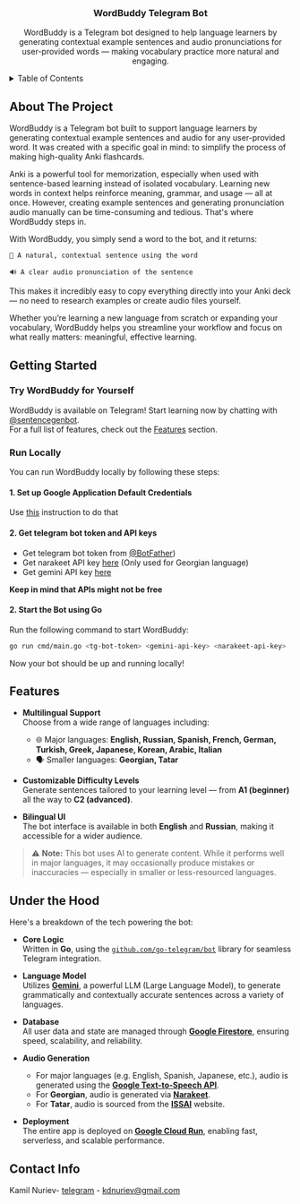 <br />
<div align="center">

<h3 align="center">WordBuddy Telegram Bot</h3>

  <p align="center">
    WordBuddy is a Telegram bot designed to help language learners by generating contextual example sentences and audio pronunciations for user-provided words — making vocabulary practice more natural and engaging.
    <br />
  </p>
</div>



<!-- TABLE OF CONTENTS -->
<details>
  <summary>Table of Contents</summary>
  <ol>
    <li>
      <a href="#about-the-project">About The Project</a>
    </li>
    <li>
      <a href="#getting-started">Getting Started</a>
      <ul>
        <li><a href="#try-luodingo-for-yourself">Try Luodingo for Yourself</a></li>
        <li><a href="#run-locally-with-docker-compose">Run Locally with Docker Compose</a></li>
      </ul>
    </li>
    <li><a href="#features">Features</a></li>
    <li><a href="#under-the-hood">Under the hood</a></li>
    <li><a href="#contact">Contact</a></li>
  </ol>
</details>



<!-- ABOUT THE PROJECT -->
## About The Project

WordBuddy is a Telegram bot built to support language learners by generating contextual example sentences and audio for any user-provided word. It was created with a specific goal in mind: to simplify the process of making high-quality Anki flashcards.

Anki is a powerful tool for memorization, especially when used with sentence-based learning instead of isolated vocabulary. Learning new words in context helps reinforce meaning, grammar, and usage — all at once. However, creating example sentences and generating pronunciation audio manually can be time-consuming and tedious. That's where WordBuddy steps in.

With WordBuddy, you simply send a word to the bot, and it returns:

    📜 A natural, contextual sentence using the word

    🔊 A clear audio pronunciation of the sentence

This makes it incredibly easy to copy everything directly into your Anki deck — no need to research examples or create audio files yourself.

Whether you’re learning a new language from scratch or expanding your vocabulary, WordBuddy helps you streamline your workflow and focus on what really matters: meaningful, effective learning.




<!-- GETTING STARTED -->
## Getting Started

### Try WordBuddy for Yourself
WordBuddy is available on Telegram! Start learning now by chatting with [@sentencegenbot](https://t.me/sentencegenbot).  
For a full list of features, check out the [Features](#features) section.

### Run Locally 
You can run WordBuddy locally by following these steps:

#### 1. Set up Google Application Default Credentials 
Use [this](https://cloud.google.com/docs/authentication/application-default-credentials) instruction to do that

#### 2. Get telegram bot token and API keys 
- Get telegram bot token from [@BotFather](https://t.me/BotFather))
- Get narakeet API key [here](https://www.narakeet.com/) (Only used for Georgian language)
- Get gemini API key [here](https://aistudio.google.com/apikey)

<b>Keep in mind that APIs might not be free</b>

#### 2. Start the Bot using Go
Run the following command to start WordBuddy:

```sh
go run cmd/main.go <tg-bot-token> <gemini-api-key> <narakeet-api-key>
```  

Now your bot should be up and running locally!


<!-- FEATURES -->
## Features

- **Multilingual Support**  
  Choose from a wide range of languages including:
    - 🌐 Major languages: **English, Russian, Spanish, French, German, Turkish, Greek, Japanese, Korean, Arabic, Italian**
    - 🗣️ Smaller languages: **Georgian, Tatar**

- **Customizable Difficulty Levels**  
  Generate sentences tailored to your learning level — from **A1 (beginner)** all the way to **C2 (advanced)**.

- **Bilingual UI**  
  The bot interface is available in both **English** and **Russian**, making it accessible for a wider audience.

> ⚠️ **Note:** This bot uses AI to generate content. While it performs well in major languages, it may occasionally produce mistakes or inaccuracies — especially in smaller or less-resourced languages.

## Under the Hood

Here's a breakdown of the tech powering the bot:

- **Core Logic**  
  Written in **Go**, using the [`github.com/go-telegram/bot`](https://github.com/go-telegram/bot) library for seamless Telegram integration.

- **Language Model**  
  Utilizes [**Gemini**](https://gemini.google.com/app?hl=en), a powerful LLM (Large Language Model), to generate grammatically and contextually accurate sentences across a variety of languages.

- **Database**  
  All user data and state are managed through [**Google Firestore**](https://firebase.google.com/docs/firestore), ensuring speed, scalability, and reliability.

- **Audio Generation**
    - For major languages (e.g. English, Spanish, Japanese, etc.), audio is generated using the [**Google Text-to-Speech API**](https://cloud.google.com/text-to-speech).
    - For **Georgian**, audio is generated via [**Narakeet**](https://www.narakeet.com/languages/georgian-text-to-speech/#trynow).
    - For **Tatar**, audio is sourced from the [**ISSAI**](https://issai.nu.edu.kz/ru/tatartts-rus/) website.

- **Deployment**  
  The entire app is deployed on [**Google Cloud Run**](https://cloud.google.com/run), enabling fast, serverless, and scalable performance.








<!-- CONTACT -->
## Contact Info

Kamil Nuriev- [telegram](https://t.me/dafraer) - kdnuriev@gmail.com